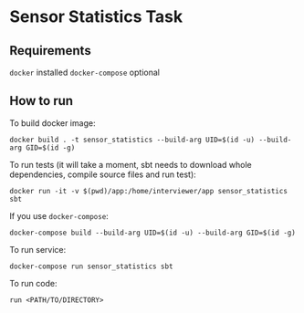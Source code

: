 # Sensor Statistics Task

## Requirements 
`docker` installed
`docker-compose` optional

## How to run 
To build docker image:
```
docker build . -t sensor_statistics --build-arg UID=$(id -u) --build-arg GID=$(id -g)
```
To run tests (it will take a moment, sbt needs to download whole dependencies, compile source files and run test):
```
docker run -it -v $(pwd)/app:/home/interviewer/app sensor_statistics sbt
```
If you use `docker-compose`:
```
docker-compose build --build-arg UID=$(id -u) --build-arg GID=$(id -g)
```
To run service:
```
docker-compose run sensor_statistics sbt
```
To run code:
```
run <PATH/TO/DIRECTORY>
```

